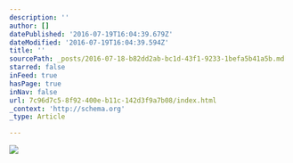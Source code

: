 ```yaml
---
description: ''
author: []
datePublished: '2016-07-19T16:04:39.679Z'
dateModified: '2016-07-19T16:04:39.594Z'
title: ''
sourcePath: _posts/2016-07-18-b82dd2ab-bc1d-43f1-9233-1befa5b41a5b.md
starred: false
inFeed: true
hasPage: true
inNav: false
url: 7c96d7c5-8f92-400e-b11c-142d3f9a7b08/index.html
_context: 'http://schema.org'
_type: Article

---
```

![](https://the-grid-user-content.s3-us-west-2.amazonaws.com/7b055c6b-1c3a-416f-9ef7-1ba3a426ada1.jpg)